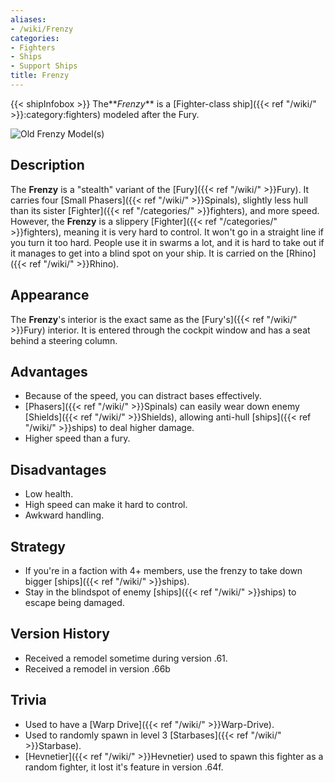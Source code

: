 ```yaml
---
aliases:
- /wiki/Frenzy
categories:
- Fighters
- Ships
- Support Ships
title: Frenzy
---
```


{{< shipInfobox >}} The**_Frenzy_** is a [Fighter-class ship]({{< ref "/wiki/" >}}:category:fighters) modeled after the Fury.

![Old Frenzy
Model(s)](7134A05D-B539-42D9-9B09-01F229CB1038.png "Old Frenzy Model(s)")

## Description

The **Frenzy** is a "stealth" variant of the [Fury]({{< ref "/wiki/" >}}Fury). It carries four [Small Phasers]({{< ref "/wiki/" >}}Spinals), slightly less hull than its sister [Fighter]({{< ref "/categories/" >}}fighters), and more speed. However, the **Frenzy** is a slippery [Fighter]({{< ref "/categories/" >}}fighters), meaning it is very hard to control. It won't go in a straight line if you turn it too hard. People use it in swarms a lot, and it is hard to take out if it manages to get into a blind spot on your ship. It is carried on the [Rhino]({{< ref "/wiki/" >}}Rhino).

## Appearance

The **Frenzy**'s interior is the exact same as the [Fury's]({{< ref "/wiki/" >}}Fury) interior. It is entered through the cockpit window and has a seat behind a steering column.

## Advantages

- Because of the speed, you can distract bases effectively.
- [Phasers]({{< ref "/wiki/" >}}Spinals) can easily wear down enemy [Shields]({{< ref "/wiki/" >}}Shields), allowing anti-hull [ships]({{< ref "/wiki/" >}}ships) to deal higher damage.
- Higher speed than a fury.

## Disadvantages

- Low health.
- High speed can make it hard to control.
- Awkward handling.

## Strategy

- If you're in a faction with 4+ members, use the frenzy to take down bigger [ships]({{< ref "/wiki/" >}}ships).
- Stay in the blindspot of enemy [ships]({{< ref "/wiki/" >}}ships) to escape being damaged.

## Version History 

- Received a remodel sometime during version .61.
- Received a remodel in version .66b

## Trivia

- Used to have a [Warp Drive]({{< ref "/wiki/" >}}Warp-Drive).
- Used to randomly spawn in level 3 [Starbases]({{< ref "/wiki/" >}}Starbase).
- [Hevnetier]({{< ref "/wiki/" >}}Hevnetier) used to spawn this fighter as a random fighter, it lost it's feature in version .64f.